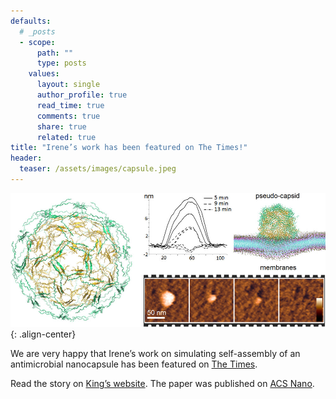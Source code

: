 ```yaml
---
defaults:
  # _posts
  - scope:
      path: ""
      type: posts
    values:
      layout: single
      author_profile: true
      read_time: true
      comments: true
      share: true
      related: true
title: "Irene’s work has been featured on The Times!"
header:
  teaser: /assets/images/capsule.jpeg
---
```


![image-center](/assets/images/capsule.jpeg){: .align-center}

We are very happy that Irene’s work on simulating self-assembly of an antimicrobial nanocapsule has been featured on [The Times](https://www.thetimes.co.uk/article/man-made-antibacterial-virus-offers-hope-in-superbug-fight-0pv25ld2t).

Read the story on [King’s website](https://www.kcl.ac.uk/news/kings-scientists-help-develop-artificial-virus-to-combat-superbugs). The paper was published on [ACS Nano](https://pubs.acs.org/doi/10.1021/acsnano.9b06814).


